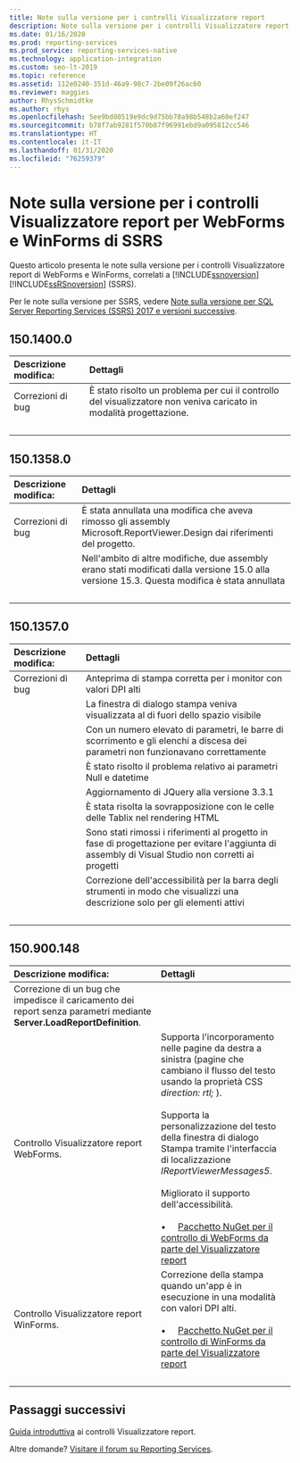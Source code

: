 ```yaml
---
title: Note sulla versione per i controlli Visualizzatore report
description: Note sulla versione per i controlli Visualizzatore report di WebForms e WinForms, correlati a Reporting Services.
ms.date: 01/16/2020
ms.prod: reporting-services
ms.prod_service: reporting-services-native
ms.technology: application-integration
ms.custom: seo-lt-2019
ms.topic: reference
ms.assetid: 112e0240-351d-46a9-98c7-2be09f26ac60
ms.reviewer: maggies
author: RhysSchmidtke
ms.author: rhys
ms.openlocfilehash: 5ee9bd80519e9dc9d75bb78a98b548b2a60ef247
ms.sourcegitcommit: b78f7ab9281f570b87f96991ebd9a095812cc546
ms.translationtype: HT
ms.contentlocale: it-IT
ms.lasthandoff: 01/31/2020
ms.locfileid: "76259379"
---
```

# <a name="release-notes-for-report-viewer-controls-for-webforms-and-winforms-of-ssrs"></a>Note sulla versione per i controlli Visualizzatore report per WebForms e WinForms di SSRS

Questo articolo presenta le note sulla versione per i controlli Visualizzatore report di WebForms e WinForms, correlati a [!INCLUDE[ssnoversion](../../includes/ssnoversion-md.md)] [!INCLUDE[ssRSnoversion](../../includes/ssrsnoversion-md.md)] (SSRS).

Per le note sulla versione per SSRS, vedere [Note sulla versione per SQL Server Reporting Services (SSRS) 2017 e versioni successive](../release-notes-reporting-services.md).

## <a name="15014000"></a>150.1400.0
| Descrizione modifica: | Dettagli |
| :----------------- | :------ |
| Correzioni di bug | È stato risolto un problema per cui il controllo del visualizzatore non veniva caricato in modalità progettazione. |
| &nbsp; | &nbsp; |

## <a name="15013580"></a>150.1358.0
| Descrizione modifica: | Dettagli |
| :----------------- | :------ |
| Correzioni di bug | È stata annullata una modifica che aveva rimosso gli assembly Microsoft.ReportViewer.Design dai riferimenti del progetto. |
|           | Nell'ambito di altre modifiche, due assembly erano stati modificati dalla versione 15.0 alla versione 15.3. Questa modifica è stata annullata |
| &nbsp; | &nbsp; |

## <a name="15013570"></a>150.1357.0
| Descrizione modifica: | Dettagli |
| :----------------- | :------ |
| Correzioni di bug  | Anteprima di stampa corretta per i monitor con valori DPI alti |
|            | La finestra di dialogo stampa veniva visualizzata al di fuori dello spazio visibile |
|            | Con un numero elevato di parametri, le barre di scorrimento e gli elenchi a discesa dei parametri non funzionavano correttamente |
|            | È stato risolto il problema relativo ai parametri Null e datetime |
|            | Aggiornamento di JQuery alla versione 3.3.1 |
|            | È stata risolta la sovrapposizione con le celle delle Tablix nel rendering HTML |
|            | Sono stati rimossi i riferimenti al progetto in fase di progettazione per evitare l'aggiunta di assembly di Visual Studio non corretti ai progetti |
|            | Correzione dell'accessibilità per la barra degli strumenti in modo che visualizzi una descrizione solo per gli elementi attivi |
| &nbsp; | &nbsp; |

## <a name="150900148"></a>150.900.148

| Descrizione modifica: | Dettagli |
| :----------------- | :------ |
| Correzione di un bug che impedisce il caricamento dei report senza parametri mediante **Server.LoadReportDefinition**. | &nbsp; |
| Controllo Visualizzatore report WebForms. | Supporta l'incorporamento nelle pagine da destra a sinistra (pagine che cambiano il flusso del testo usando la proprietà CSS *direction: rtl;* ).<br/><br/>Supporta la personalizzazione del testo della finestra di dialogo Stampa tramite l'interfaccia di localizzazione *IReportViewerMessages5*.<br/><br/>Migliorato il supporto dell'accessibilità.<br/><br/>&bull; &nbsp; &nbsp; [Pacchetto NuGet per il controllo di WebForms da parte del Visualizzatore report](https://www.nuget.org/packages/Microsoft.ReportingServices.ReportViewerControl.Webforms/150.900.148) |
| Controllo Visualizzatore report WinForms. | Correzione della stampa quando un'app è in esecuzione in una modalità con valori DPI alti.<br/><br/>&bull; &nbsp; &nbsp; [Pacchetto NuGet per il controllo di WinForms da parte del Visualizzatore report](https://www.nuget.org/packages/Microsoft.ReportingServices.ReportViewerControl.Winforms/150.900.148) |
| &nbsp; | &nbsp; |

## <a name="next-steps"></a>Passaggi successivi

[Guida introduttiva](integrating-reporting-services-using-reportviewer-controls-get-started.md) ai controlli Visualizzatore report.

Altre domande? [Visitare il forum su Reporting Services](https://go.microsoft.com/fwlink/?LinkId=620231).

